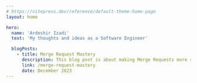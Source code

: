 ```yaml
---
# https://vitepress.dev/reference/default-theme-home-page
layout: home

hero:
  name: 'Ardeshir Izadi'
  text: 'My thoughts and ideas as a Software Engineer'

  blogPosts:
    - title: Merge Request Mastery
      description: This blog post is about making Merge Requests more reviewable and enhancing the quality and value of code reviews. A good merge request is essential because it allows more in-depth discussion about important parts and the result would be better code and better software. My goal in this blog post is to share what makes a good MR in my opinion.
      link: /merge-request-mastery
      date: December 2023
---
```

